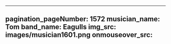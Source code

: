 ------
pagination_pageNumber: 1572
musician_name: Tom
band_name: Eagulls
img_src: images/musician1601.png
onmouseover_src: 
------
